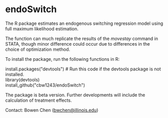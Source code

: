 # endoSwitch

The R package estimates an endogenous switching regression model using full maximum likelihood estimation. 

The function can much replicate the results of the *movestay* command in STATA, though minor difference could occur due to differences in
the choice of optimization method.

To install the package, run the following functions in R:

install.packages("devtools") # Run this code if the devtools package is not installed.   
library(devtools)   
install_github("cbw1243/endoSwitch")  

The package is beta version. Further developments will include the calculation of treatment effects. 

Contact: Bowen Chen (bwchen@illinois.edu) 
